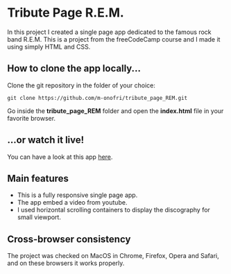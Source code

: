 # Tribute Page R.E.M.

In this project I created a single page app dedicated to the famous rock band R.E.M.
This is a project from the freeCodeCamp course and I made it using simply HTML and CSS.


## How to clone the app locally...

Clone the git repository in the folder of your choice:
```
git clone https://github.com/m-onofri/tribute_page_REM.git
```

Go inside the **tribute_page_REM** folder and open the **index.html** file in your favorite browser.


## ...or watch it live!

You can have a look at this app [here](https://m-onofri.github.io/tribute_page_REM/).


## Main features

* This is a fully responsive single page app.
* The app embed a video from youtube.
* I used horizontal scrolling containers to display the discography for small viewport.


## Cross-browser consistency 

The project was checked on MacOS in Chrome, Firefox, Opera and Safari, and on these browsers it works properly.



